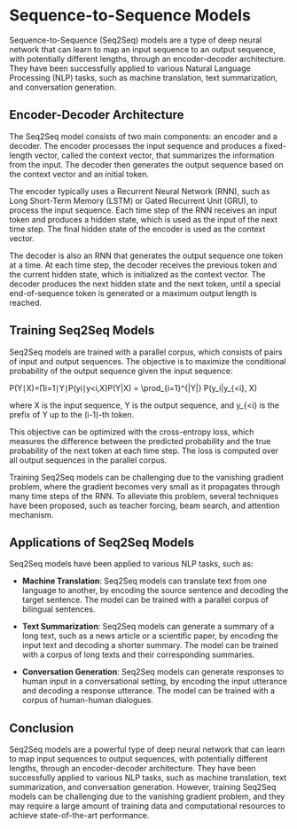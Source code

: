# Sequence-to-Sequence Models

Sequence-to-Sequence (Seq2Seq) models are a type of deep neural network that can learn to map an input sequence to an output sequence, with potentially different lengths, through an encoder-decoder architecture. They have been successfully applied to various Natural Language Processing (NLP) tasks, such as machine translation, text summarization, and conversation generation.

## Encoder-Decoder Architecture

The Seq2Seq model consists of two main components: an encoder and a decoder. The encoder processes the input sequence and produces a fixed-length vector, called the context vector, that summarizes the information from the input. The decoder then generates the output sequence based on the context vector and an initial token.

The encoder typically uses a Recurrent Neural Network (RNN), such as Long Short-Term Memory (LSTM) or Gated Recurrent Unit (GRU), to process the input sequence. Each time step of the RNN receives an input token and produces a hidden state, which is used as the input of the next time step. The final hidden state of the encoder is used as the context vector.

The decoder is also an RNN that generates the output sequence one token at a time. At each time step, the decoder receives the previous token and the current hidden state, which is initialized as the context vector. The decoder produces the next hidden state and the next token, until a special end-of-sequence token is generated or a maximum output length is reached.

## Training Seq2Seq Models

Seq2Seq models are trained with a parallel corpus, which consists of pairs of input and output sequences. The objective is to maximize the conditional probability of the output sequence given the input sequence:

P(Y∣X)\=∏i\=1∣Y∣P(yi∣y<i,X)P(Y|X) = \\prod\_{i=1}^{|Y|} P(y\_i|y\_{<i}, X)

where X is the input sequence, Y is the output sequence, and y\_{<i} is the prefix of Y up to the (i-1)-th token.

This objective can be optimized with the cross-entropy loss, which measures the difference between the predicted probability and the true probability of the next token at each time step. The loss is computed over all output sequences in the parallel corpus.

Training Seq2Seq models can be challenging due to the vanishing gradient problem, where the gradient becomes very small as it propagates through many time steps of the RNN. To alleviate this problem, several techniques have been proposed, such as teacher forcing, beam search, and attention mechanism.

## Applications of Seq2Seq Models

Seq2Seq models have been applied to various NLP tasks, such as:

- **Machine Translation**: Seq2Seq models can translate text from one language to another, by encoding the source sentence and decoding the target sentence. The model can be trained with a parallel corpus of bilingual sentences.
    
- **Text Summarization**: Seq2Seq models can generate a summary of a long text, such as a news article or a scientific paper, by encoding the input text and decoding a shorter summary. The model can be trained with a corpus of long texts and their corresponding summaries.
    
- **Conversation Generation**: Seq2Seq models can generate responses to human input in a conversational setting, by encoding the input utterance and decoding a response utterance. The model can be trained with a corpus of human-human dialogues.
    

## Conclusion

Seq2Seq models are a powerful type of deep neural network that can learn to map input sequences to output sequences, with potentially different lengths, through an encoder-decoder architecture. They have been successfully applied to various NLP tasks, such as machine translation, text summarization, and conversation generation. However, training Seq2Seq models can be challenging due to the vanishing gradient problem, and they may require a large amount of training data and computational resources to achieve state-of-the-art performance.
